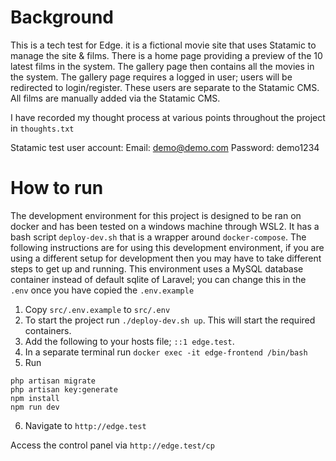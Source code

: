 # Background
This is a tech test for Edge. it is a fictional movie site that uses Statamic to manage the site & films. There is a home page providing a preview of the 10 latest films in the system. The gallery page then contains all the movies in the system. The gallery page requires a logged in user; users will be redirected to login/register. These users are separate to the Statamic CMS. All films are manually added via the Statamic CMS. 

I have recorded my thought process at various points throughout the project in `thoughts.txt`

Statamic test user account:
Email: demo@demo.com
Password: demo1234

# How to run
The development environment for this project is designed to be ran on docker and has been tested on a windows machine through WSL2. It has a bash script `deploy-dev.sh` that is a wrapper around `docker-compose`. The following instructions are for using this development environment, if you are using a different setup for development then you may have to take different steps to get up and running. This environment uses a MySQL database container instead of default sqlite of Laravel; you can change this in the `.env` once you have copied the `.env.example`

1. Copy `src/.env.example` to `src/.env` 
2. To start the project run `./deploy-dev.sh up`. This will start the required containers. 
3. Add the following to your hosts file; `::1 edge.test`. 
4. In a separate terminal run `docker exec -it edge-frontend /bin/bash`
5. Run
```
php artisan migrate
php artisan key:generate
npm install
npm run dev
```
6. Navigate to `http://edge.test`

Access the control panel via `http://edge.test/cp`

